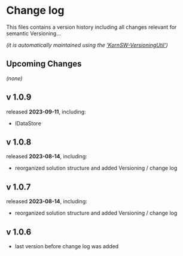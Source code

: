 # Change log
This files contains a version history including all changes relevant for semantic Versioning...

*(it is automatically maintained using the ['KornSW-VersioningUtil'](https://github.com/KornSW/VersioningUtil))*




## Upcoming Changes

*(none)*



## v 1.0.9
released **2023-09-11**, including:
 - IDataStore



## v 1.0.8
released **2023-08-14**, including:
 - reorganized solution structure and added Versioning / change log



## v 1.0.7
released **2023-08-14**, including:
 - reorganized solution structure and added Versioning / change log



## v 1.0.6
 - last version before change log was added



